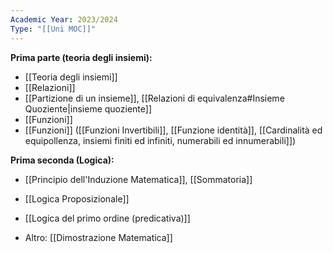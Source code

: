```yaml
---
Academic Year: 2023/2024
Type: "[[Uni MOC]]"
---
```

**Prima parte (teoria degli insiemi):**
- [[Teoria degli insiemi]]
- [[Relazioni]]
- [[Partizione di un insieme]], [[Relazioni di equivalenza#Insieme Quoziente|insieme quoziente]]
- [[Funzioni]]
- [[Funzioni]] ([[Funzioni Invertibili]], [[Funzione identità]], [[Cardinalità ed equipollenza, insiemi finiti ed infiniti, numerabili ed innumerabili]])

**Prima seconda (Logica):**
- [[Principio dell'Induzione Matematica]], [[Sommatoria]] 
- [[Logica Proposizionale]]
- [[Logica del primo ordine (predicativa)]]

- Altro: [[Dimostrazione Matematica]]
